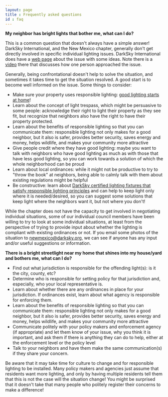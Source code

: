 ```yaml
---
layout: page
title : Frequently asked questions
id : faq
---
```


**My neighbor has bright lights that bother me, what can I do?**

This is a common question that doesn't always have a simple answer!
DarkSky International, and the New Mexico chapter, generally don't
get directly involved in specific individual lighting issues. DarkSky
International does have a [web page](https://darksky.org/resources/what-is-light-pollution/light-pollution-solutions/lighting/my-neighbors-lighting/)
about the issue with some ideas.
Note there is a [video](https://www.youtube.com/watch?v=9EwvZvuvBNY&feature=youtu.be) there
that discusses how one person approached the issue.

Generally, being confrontational doesn't help to solve the situation,
and sometimes it takes time to get the situation resolved. A good start
is to become well informed on the issue. Some things to consider:
  - Make sure your property uses responsible lighting: [good lighting starts
at home](https://darksky.org/what-we-do/advancing-responsible-outdoor-lighting/home/)!
  - Learn about the concept of light trespass, which might be persuasive
to some people: acknowledge their right to light their property as
they see fit, but recognize that neighbors also have the right to have
their property protected.
  - Learn about the benefits of responsible lighting so that you can 
communicate them: responsible lighting not only makes for a good neighbor,
but it also is safer, provides better security, saves energy and money,
helps wildlife, and makes your community more attractive
  - Give people credit where they have good lighting: maybe you want
to talk with neighbors who have good lighting as much as with those
that have less good lighting, so you can work towards a solution of which
the whole neighborhood can be proud
  - Learn about local ordinances: while it might not be productive to
try to "throw the book" at neighbors, being able to calmly talk with
them about existing regulations might be helpful
  - Be constructive: learn about [DarkSky certified lighting fixtures that satisfy responsible
lighting principles](https://darksky.org/what-we-do/darksky-approved/#!/Residential/c/12499367/offset=0&sort=nameAsc) 
and can help to keep light only where it is needed/desired, so you can
suggest some solutions that keep light where the neighbors want it, but
not where you don't!

While the chapter does not have the capacity to get involved in
negotiating individual situations, some of our individual council members have
been willing to try to look at some individual situations, at
least from the perspective of trying to provide input about
whether the lighting is compliant with existing ordinances or
not. If you email some photos of the situation to newmexico@darksky.org, we
can see if anyone has any input and/or useful suggestions
or information.

**There is a bright streetlight near my home that shines into my house/yard and
bothers me, what can I do?**

  - Find out what jurisdiction is responsible for the offending light(s): is it the
city, county, etc?  
  - Determine who is responsible for setting policy for that jurisdiction and, especially,
who your local representative is. 
  - Learn about whether there are any ordinances in place for your jurisdiction. If
ordinances exist, learn about what agency is responsible for enforcing them.
  - Learn about the benefits of responsible lighting so that you can 
communicate them: responsible lighting not only makes for a good neighbor,
but it also is safer, provides better security, saves energy and money,
helps wildlife, and makes your community more attractive
  - Communicate politely with your policy makers and enforcement agency (if appropriate)
and let them know of your issue, why you think it is important,
and ask them if there is anything they can do to help, either at the enforcement
level or the policy level
  - Talk to your neighbors and have them make the same communication(s) if they 
share your concern.

Be aware that it may take time for culture to change and for
responsible lighting to be installed. Many policy makers and agencies
just assume that residents want more lighting, and only by having
multiple residents tell them that this is not the case will the
situation change!  You might be surprised that it doesn't take that
many people who politely register their concerns to make a difference!
